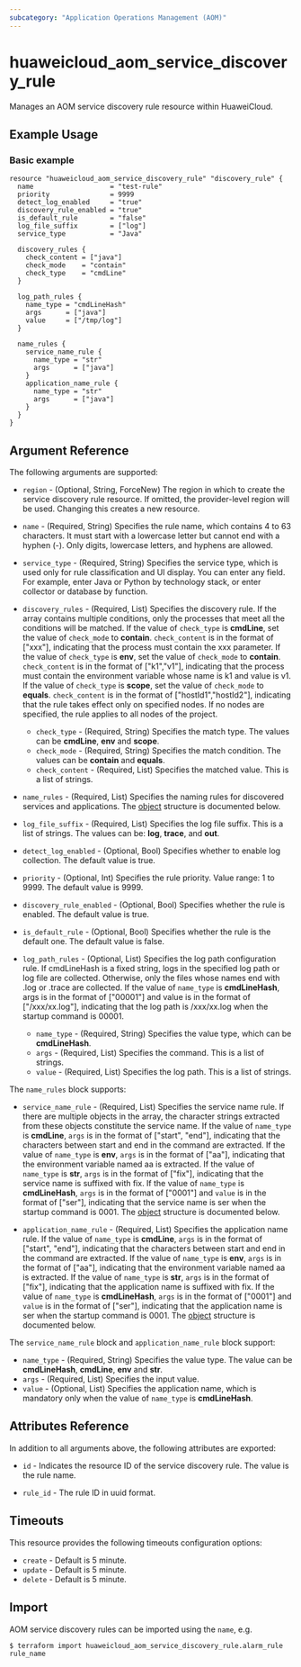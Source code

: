 ```yaml
---
subcategory: "Application Operations Management (AOM)"
---
```


# huaweicloud_aom_service_discovery_rule

Manages an AOM service discovery rule resource within HuaweiCloud.

## Example Usage

### Basic example

```hcl
resource "huaweicloud_aom_service_discovery_rule" "discovery_rule" {
  name                   = "test-rule"
  priority               = 9999
  detect_log_enabled     = "true"
  discovery_rule_enabled = "true"
  is_default_rule        = "false"
  log_file_suffix        = ["log"]
  service_type           = "Java"

  discovery_rules {
    check_content = ["java"]
    check_mode    = "contain"
    check_type    = "cmdLine"
  }

  log_path_rules {
    name_type = "cmdLineHash"
    args      = ["java"]
    value     = ["/tmp/log"]
  }

  name_rules {
    service_name_rule {
      name_type = "str"
      args      = ["java"]
    }
    application_name_rule {
      name_type = "str"
      args      = ["java"]
    }
  }
}
```

## Argument Reference

The following arguments are supported:

* `region` - (Optional, String, ForceNew) The region in which to create the service discovery rule resource. If omitted,
  the provider-level region will be used. Changing this creates a new resource.

* `name` - (Required, String) Specifies the rule name, which contains 4 to 63 characters. It must start
  with a lowercase letter but cannot end with a hyphen (-). Only digits, lowercase letters, and hyphens are allowed.

* `service_type` - (Required, String) Specifies the service type, which is used only for rule classification and UI display.
  You can enter any field. For example, enter Java or Python by technology stack, or enter collector or database by function.

* `discovery_rules` - (Required, List) Specifies the discovery rule. If the array contains multiple conditions, only the
  processes that meet all the conditions will be matched. If the value of `check_type` is **cmdLine**, set the value of
  `check_mode` to **contain**. `check_content` is in the format of ["xxx"], indicating that the process must contain
  the xxx parameter. If the value of `check_type` is **env**, set the value of `check_mode` to **contain**.
  `check_content` is in the format of ["k1","v1"], indicating that the process must contain the environment variable
  whose name is k1 and value is v1. If the value of `check_type` is **scope**, set the value of `check_mode`
  to **equals**. `check_content` is in the format of ["hostId1","hostId2"], indicating that the rule takes effect only
  on specified nodes. If no nodes are specified, the rule applies to all nodes of the project.
  + `check_type` - (Required, String) Specifies the match type. The values can be **cmdLine**, **env** and **scope**.
  + `check_mode` - (Required, String) Specifies the match condition. The values can be **contain** and **equals**.
  + `check_content` - (Required, List) Specifies the matched value. This is a list of strings.

* `name_rules` - (Required, List) Specifies the naming rules for discovered services and applications.
  The [object](#name_rules_object) structure is documented below.

* `log_file_suffix` - (Required, List) Specifies the log file suffix. This is a list of strings.
  The values can be: **log**, **trace**, and **out**.

* `detect_log_enabled` - (Optional, Bool) Specifies whether to enable log collection. The default value is true.

* `priority` - (Optional, Int) Specifies the rule priority. Value range: 1 to 9999. The default value is 9999.

* `discovery_rule_enabled` - (Optional, Bool) Specifies whether the rule is enabled. The default value is true.

* `is_default_rule` - (Optional, Bool) Specifies whether the rule is the default one. The default value is false.

* `log_path_rules` - (Optional, List) Specifies the log path configuration rule. If cmdLineHash is a fixed string,
  logs in the specified log path or log file are collected. Otherwise, only the files whose names end with
  .log or .trace are collected. If the value of `name_type` is **cmdLineHash**, args is in the format of ["00001"] and
  value is in the format of ["/xxx/xx.log"], indicating that the log path is /xxx/xx.log when the startup command is 00001.
  + `name_type` - (Required, String) Specifies the value type, which can be **cmdLineHash**.
  + `args` - (Required, List) Specifies the command. This is a list of strings.
  + `value` - (Required, List) Specifies the log path. This is a list of strings.

<a name="name_rules_object"></a>
The `name_rules` block supports:

* `service_name_rule` - (Required, List) Specifies the service name rule. If there are multiple objects in the array,
  the character strings extracted from these objects constitute the service name. If the value of `name_type` is
  **cmdLine**, `args` is in the format of ["start", "end"], indicating that the characters between start and end
  in the command are extracted. If the value of `name_type` is **env**, `args` is in the format of ["aa"],
  indicating that the environment variable named aa is extracted. If the value of `name_type` is **str**, `args` is in the
  format of ["fix"], indicating that the service name is suffixed with fix. If the value of `name_type` is
  **cmdLineHash**, `args` is in the format of ["0001"] and `value` is in the format of ["ser"], indicating that the
  service name is ser when the startup command is 0001. The [object](#basic_name_rule_object) structure is
  documented below.

* `application_name_rule` - (Required, List) Specifies the application name rule. If the value of `name_type` is
  **cmdLine**, `args` is in the format of ["start", "end"], indicating that the characters between start and end in
  the command are extracted. If the value of `name_type` is **env**, `args` is in the format of ["aa"], indicating that
  the environment variable named aa is extracted. If the value of `name_type` is **str**, `args` is in the format of
  ["fix"], indicating that the application name is suffixed with fix. If the value of `name_type` is **cmdLineHash**,
  `args` is in the format of ["0001"] and `value` is in the format of ["ser"], indicating that the application name is
  ser when the startup command is 0001. The [object](#basic_name_rule_object) structure is documented below.

<a name="basic_name_rule_object"></a>
The `service_name_rule` block and `application_name_rule` block support:

* `name_type` - (Required, String) Specifies the value type. The value can be **cmdLineHash**, **cmdLine**, **env**
and **str**.
* `args` - (Required, List) Specifies the input value.
* `value` - (Optional, List) Specifies the application name, which is mandatory only when the value of
`name_type` is **cmdLineHash**.

## Attributes Reference

In addition to all arguments above, the following attributes are exported:

* `id` - Indicates the resource ID of the service discovery rule. The value is the rule name.

* `rule_id` - The rule ID in uuid format.

## Timeouts

This resource provides the following timeouts configuration options:

* `create` - Default is 5 minute.
* `update` - Default is 5 minute.
* `delete` - Default is 5 minute.

## Import

AOM service discovery rules can be imported using the `name`, e.g.

```
$ terraform import huaweicloud_aom_service_discovery_rule.alarm_rule rule_name
```
